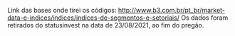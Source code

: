 Link das bases onde tirei os códigos: http://www.b3.com.br/pt_br/market-data-e-indices/indices/indices-de-segmentos-e-setoriais/ 
Os dados foram retirados do statusinvest na data de 23/08/2021, ao fim do pregão.
